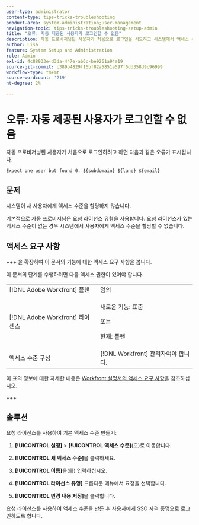 ```yaml
---
user-type: administrator
content-type: tips-tricks-troubleshooting
product-area: system-administration;user-management
navigation-topic: tips-tricks-troubleshooting-setup-admin
title: "오류: 자동 제공된 사용자가 로그인할 수 없음"
description: 자동 프로비저닝된 사용자가 처음으로 로그인을 시도하고 시스템에서 액세스 수준을 할당하지 않는다는 오류 메시지가 표시되는 경우, 이는 시스템에 요청 라이선스와 연결된 액세스 수준이 부족하기 때문일 수 있습니다.
author: Lisa
feature: System Setup and Administration
role: Admin
exl-id: 4c88933e-d3da-447e-ab6c-be9261a94a19
source-git-commit: c389b4829f16bf82a5851a597f5dd358d9c96999
workflow-type: tm+mt
source-wordcount: '219'
ht-degree: 2%

---
```


# 오류: 자동 제공된 사용자가 로그인할 수 없음

자동 프로비저닝된 사용자가 처음으로 로그인하려고 하면 다음과 같은 오류가 표시됩니다.

`Expect one user but found 0. ${subdomain} ${lane} ${email}`

## 문제

시스템이 새 사용자에게 액세스 수준을 할당하지 않습니다.

기본적으로 자동 프로비저닝은 요청 라이선스 유형을 사용합니다. 요청 라이선스가 있는 액세스 수준이 없는 경우 시스템에서 사용자에게 액세스 수준을 할당할 수 없습니다.

## 액세스 요구 사항

+++ 을 확장하여 이 문서의 기능에 대한 액세스 요구 사항을 봅니다.

이 문서의 단계를 수행하려면 다음 액세스 권한이 있어야 합니다.

<table style="table-layout:auto"> 
 <col> 
 <col> 
 <tbody> 
  <tr> 
   <td role="rowheader">[!DNL Adobe Workfront] 플랜</td> 
   <td>임의</td> 
  </tr> 
  <tr> 
   <td role="rowheader">[!DNL Adobe Workfront] 라이센스</td> 
   <td>
   <p>새로운 기능: 표준</p>
   <p>또는</p>
   <p>현재: 플랜</p></td> 
  </tr> 
  <tr> 
   <td role="rowheader">액세스 수준 구성</td> 
   <td>[!DNL Workfront] 관리자여야 합니다. </td> 
  </tr> 
 </tbody> 
</table>

이 표의 정보에 대한 자세한 내용은 [Workfront 설명서의 액세스 요구 사항](/help/quicksilver/administration-and-setup/add-users/access-levels-and-object-permissions/access-level-requirements-in-documentation.md)을 참조하십시오.

+++

## 솔루션

요청 라이선스를 사용하여 기본 액세스 수준 만들기:

1. **[!UICONTROL 설정]** > **[!UICONTROL 액세스 수준]**(으)로 이동합니다.

1. **[!UICONTROL 새 액세스 수준]**&#x200B;을 클릭하세요.
1. **[!UICONTROL 이름]**&#x200B;을(를) 입력하십시오.
1. **[!UICONTROL 라이선스 유형]** 드롭다운 메뉴에서 요청을 선택합니다.
1. **[!UICONTROL 변경 내용 저장]**&#x200B;을 클릭합니다.

요청 라이선스를 사용하여 액세스 수준을 만든 후 사용자에게 SSO 자격 증명으로 로그인하도록 합니다.


